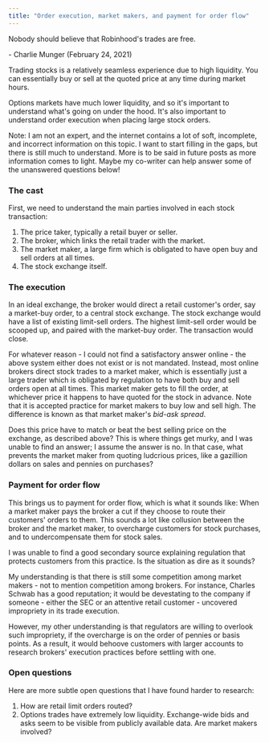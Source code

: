 ```yaml
---
title: "Order execution, market makers, and payment for order flow"
---
```


<div class="media">
  <p>Nobody should believe that Robinhood's trades are free.</p>
  
  <p>- Charlie Munger (February 24, 2021)</p>
</div>

Trading stocks is a relatively seamless experience due to high liquidity. You can essentially buy or sell at the quoted price at any time during market hours. 

Options markets have much lower liquidity, and so it's important to understand what's going on under the hood. It's also important to understand order execution when placing large stock orders.

Note: I am not an expert, and the internet contains a lot of soft, incomplete, and incorrect information on this topic. I want to start filling in the gaps, but there is still much to understand. More is to be said in future posts as more information comes to light. Maybe my co-writer can help answer some of the unanswered questions below!

### The cast

First, we need to understand the main parties involved in each stock transaction:

1. The price taker, typically a retail buyer or seller.
2. The broker, which links the retail trader with the market.
4. The market maker, a large firm which is obligated to have open buy and sell orders at all times.
5. The stock exchange itself.

### The execution

In an ideal exchange, the broker would direct a retail customer's order, say a market-buy order, to a central stock exchange. The stock exchange would have a list of existing limit-sell orders. The highest limit-sell order would be scooped up, and paired with the market-buy order. The transaction would close.

For whatever reason - I could not find a satisfactory answer online - the above system either does not exist or is not mandated. Instead, most online brokers direct stock trades to a market maker, which is essentially just a large trader which is obligated by regulation to have both buy and sell orders open at all times. This market maker gets to fill the order, at whichever price it happens to have quoted for the stock in advance. Note that it is accepted practice for market makers to buy low and sell high. The difference is known as that market maker's _bid-ask spread_.

Does this price have to match or beat the best selling price on the exchange, as described above? This is where things get murky, and I was unable to find an answer; I assume the answer is no. In that case, what prevents the market maker from quoting ludcrious prices, like a gazillion dollars on sales and pennies on purchases?

### Payment for order flow

This brings us to payment for order flow, which is what it sounds like: When a market maker pays the broker a cut if they choose to route their customers' orders to them. This sounds a lot like collusion between the broker and the market maker, to overcharge customers for stock purchases, and to undercompensate them for stock sales. 

I was unable to find a good secondary source explaining regulation that protects customers from this practice. Is the situation as dire as it sounds?

My understanding is that there is still some competition among market makers - not to mention competition among brokers. For instance, Charles Schwab has a good reputation; it would be devestating to the company if someone - either the SEC or an attentive retail customer - uncovered impropriety in its trade execution.

However, my other understanding is that regulators are willing to overlook such impropriety, if the overcharge is on the order of pennies or basis points. As a result, it would behoove customers with larger accounts to research brokers' execution practices before settling with one.

### Open questions

Here are more subtle open questions that I have found harder to research:

1. How are retail limit orders routed?
2. Options trades have extremely low liquidity. Exchange-wide bids and asks seem to be visible from publicly available data. Are market makers involved?

